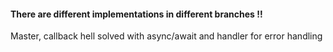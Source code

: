 #### There are different implementations in different branches !!

Master, callback hell solved with async/await and handler for error handling